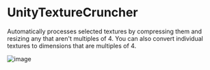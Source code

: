 # UnityTextureCruncher
Automatically processes selected textures by compressing them and resizing any that aren't multiples of 4. You can also convert individual textures to dimensions that are multiples of 4.

![image](https://user-images.githubusercontent.com/132629751/236710617-bc8408d0-4bd8-4432-beaa-6f79684c9c43.png)

